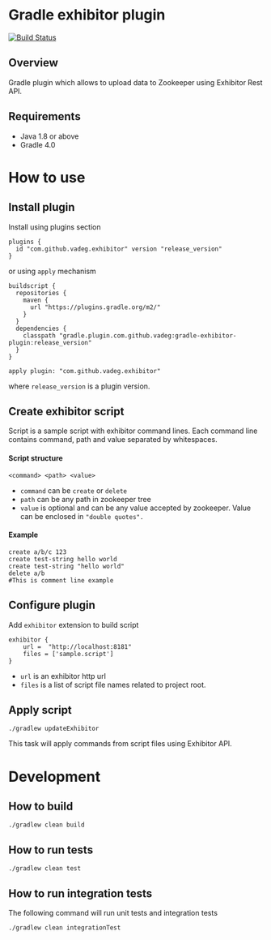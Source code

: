 # Gradle exhibitor plugin
[![Build Status](https://travis-ci.org/vadeg/gradle-exhibitor-plugin.svg?branch=master)](https://travis-ci.org/vadeg/gradle-exhibitor-plugin)

## Overview

Gradle plugin which allows to upload data to Zookeeper using Exhibitor Rest API.

## Requirements

* Java 1.8 or above
* Gradle 4.0

# How to use

## Install plugin

Install using plugins section 
```
plugins {
  id "com.github.vadeg.exhibitor" version "release_version"
}
```

or using `apply` mechanism
```
buildscript {
  repositories {
    maven {
      url "https://plugins.gradle.org/m2/"
    }
  }
  dependencies {
    classpath "gradle.plugin.com.github.vadeg:gradle-exhibitor-plugin:release_version"
  }
}

apply plugin: "com.github.vadeg.exhibitor"

```
where `release_version` is a plugin version.

## Create exhibitor script

Script is a sample script with exhibitor command lines. Each command line contains command, path and value separated by whitespaces.  

#### Script structure
```
<command> <path> <value>
```

- `command` can be `create` or `delete`
- `path` can be any path in zookeeper tree
- `value` is optional and can be any value accepted by zookeeper. Value can be enclosed in `"double quotes".`

#### Example
```
create a/b/c 123
create test-string hello world
create test-string "hello world"
delete a/b
#This is comment line example
```

## Configure plugin

Add `exhibitor` extension to build script
```
exhibitor {
    url =  "http://localhost:8181"
    files = ['sample.script']
}
```
- `url` is an exhibitor http url
- `files` is a list of script file names related to project root.

## Apply script
```
./gradlew updateExhibitor
```

This task will apply commands from script files using Exhibitor API. 

# Development

## How to build
```
./gradlew clean build
```

## How to run tests

```
./gradlew clean test
```

## How to run integration tests

The following command will run unit tests and integration tests

```./gradlew clean integrationTest```


